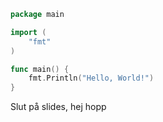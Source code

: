 ```go
package main

import (
    "fmt"
)

func main() {
    fmt.Println("Hello, World!")
}
```

Slut på slides, hej hopp
